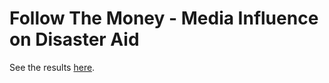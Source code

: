 # Follow The Money - Media Influence on Disaster Aid

See the results [here][live].

[live]: http://krisajenkins.github.com/followthemoney/
